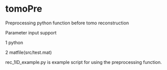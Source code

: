 # tomoPre

Preprocessing python function before tomo reconstruction

Parameter input support

1 python

2 matfile(src/test.mat)

rec_1ID_example.py is example script for using the preprocessing function.
